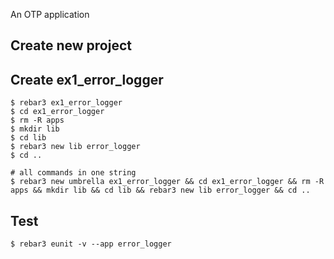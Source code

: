 An OTP application

Create new project
----	
Create ex1_error_logger
----	
	$ rebar3 ex1_error_logger
	$ cd ex1_error_logger
	$ rm -R apps
	$ mkdir lib
	$ cd lib
	$ rebar3 new lib error_logger
	$ cd ..
	
	# all commands in one string
	$ rebar3 new umbrella ex1_error_logger && cd ex1_error_logger && rm -R apps && mkdir lib && cd lib && rebar3 new lib error_logger && cd ..

Test
-----
	$ rebar3 eunit -v --app error_logger
	
	